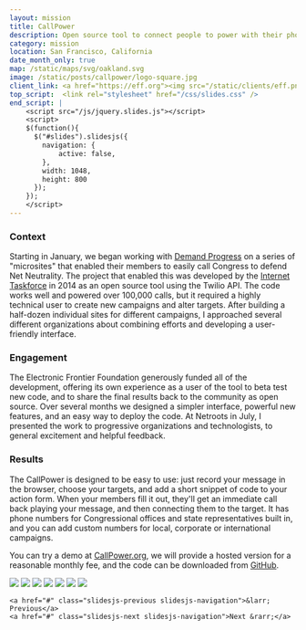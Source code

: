 ```yaml
---
layout: mission
title: CallPower
description: Open source tool to connect people to power with their phones, built with the sponsorship of the Electronic Frontier Foundation
category: mission
location: San Francisco, California
date_month_only: true
map: /static/maps/svg/oakland.svg
image: /static/posts/callpower/logo-square.jpg
client_link: <a href="https://eff.org"><img src="/static/clients/eff.png" alt="Electronic Frontier Foundation"></a>
top_script:  <link rel="stylesheet" href="/css/slides.css" />
end_script: |
    <script src="/js/jquery.slides.js"></script>
    <script>
    $(function(){
      $("#slides").slidesjs({
        navigation: {
            active: false,
        },
        width: 1048,
        height: 800
      });
    });
    </script>
---
```


### Context ###

Starting in January, we began working with [Demand Progress](http://demandprogress.org) on a series of "microsites" that enabled their members to easily call Congress to defend Net Neutrality. The project that enabled this was developed by the [Internet Taskforce](https://taskforce.is) in 2014 as an open source tool using the Twilio API. The code works well and powered over 100,000 calls, but it required a highly technical user to create new campaigns and alter targets. After building a half-dozen individual sites for different campaigns, I approached several different organizations about combining efforts and developing a user-friendly interface.

### Engagement ###

The Electronic Frontier Foundation generously funded all of the development, offering its own experience as a user of the tool to beta test new code, and to share the final results back to the community as open source. Over several months we designed a simpler interface, powerful new features, and an easy way to deploy the code. At Netroots in July, I presented the work to progressive organizations and technologists, to general excitement and helpful feedback.

### Results ###

The CallPower is designed to be easy to use: just record your message in the browser, choose your targets, and add a short snippet of code to your action form. When your members fill it out, they'll get an immediate call back playing your message, and then connecting them to the target. It has phone numbers for Congressional offices and state representatives built in, and you can add custom numbers for local, corporate or international campaigns.

You can try a demo at [CallPower.org](http://callpower.org), we will provide a hosted version for a reasonable monthly fee, and the code can be downloaded from [GitHub](https://github.com/spacedogXYZ/call-power).

<div id="slides" class="two-third">
    <img src="/static/posts/callpower/screenshots/1-dashboard.png">
    <img src="/static/posts/callpower/screenshots/2-create.png">
    <img src="/static/posts/callpower/screenshots/3-1-audio.png">
    <img src="/static/posts/callpower/screenshots/3-2-record.png">
    <img src="/static/posts/callpower/screenshots/3-3-playback.png">
    <img src="/static/posts/callpower/screenshots/3-4-versions.png">
    <img src="/static/posts/callpower/screenshots/4-launch.png">

    <a href="#" class="slidesjs-previous slidesjs-navigation">&larr; Previous</a>
    <a href="#" class="slidesjs-next slidesjs-navigation">Next &rarr;</a>
</div>
